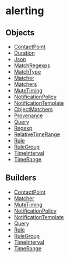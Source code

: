 # <span class="badge package-core"></span> alerting

## Objects

 * <span class="badge object-type-class"></span> [ContactPoint](./object-ContactPoint.md)
 * <span class="badge object-type-scalar"></span> [Duration](./object-Duration.md)
 * <span class="badge object-type-scalar"></span> [Json](./object-Json.md)
 * <span class="badge object-type-map"></span> [MatchRegexps](./object-MatchRegexps.md)
 * <span class="badge object-type-enum"></span> [MatchType](./object-MatchType.md)
 * <span class="badge object-type-class"></span> [Matcher](./object-Matcher.md)
 * <span class="badge object-type-array"></span> [Matchers](./object-Matchers.md)
 * <span class="badge object-type-class"></span> [MuteTiming](./object-MuteTiming.md)
 * <span class="badge object-type-class"></span> [NotificationPolicy](./object-NotificationPolicy.md)
 * <span class="badge object-type-class"></span> [NotificationTemplate](./object-NotificationTemplate.md)
 * <span class="badge object-type-ref"></span> [ObjectMatchers](./object-ObjectMatchers.md)
 * <span class="badge object-type-scalar"></span> [Provenance](./object-Provenance.md)
 * <span class="badge object-type-class"></span> [Query](./object-Query.md)
 * <span class="badge object-type-scalar"></span> [Regexp](./object-Regexp.md)
 * <span class="badge object-type-class"></span> [RelativeTimeRange](./object-RelativeTimeRange.md)
 * <span class="badge object-type-class"></span> [Rule](./object-Rule.md)
 * <span class="badge object-type-class"></span> [RuleGroup](./object-RuleGroup.md)
 * <span class="badge object-type-class"></span> [TimeInterval](./object-TimeInterval.md)
 * <span class="badge object-type-class"></span> [TimeRange](./object-TimeRange.md)
## Builders

 * <span class="badge builder"></span> [ContactPoint](./builder-ContactPoint.md)
 * <span class="badge builder"></span> [Matcher](./builder-Matcher.md)
 * <span class="badge builder"></span> [MuteTiming](./builder-MuteTiming.md)
 * <span class="badge builder"></span> [NotificationPolicy](./builder-NotificationPolicy.md)
 * <span class="badge builder"></span> [NotificationTemplate](./builder-NotificationTemplate.md)
 * <span class="badge builder"></span> [Query](./builder-Query.md)
 * <span class="badge builder"></span> [Rule](./builder-Rule.md)
 * <span class="badge builder"></span> [RuleGroup](./builder-RuleGroup.md)
 * <span class="badge builder"></span> [TimeInterval](./builder-TimeInterval.md)
 * <span class="badge builder"></span> [TimeRange](./builder-TimeRange.md)
